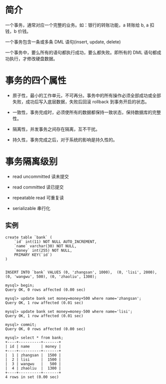 # 简介


一个事务，通常对应一个完整的业务。如：银行的转账功能，a 转账给 b, a 扣钱，b 价钱。

一个事务包含一条或多条 DML 语句(insert, update, delete)

一个事务中，要么所有的语句都执行成功，要么都失败。即所有的 DML 语句都成功执行，才修改硬盘数据。



# 事务的四个属性

- 原子性，最小的工作单元，不可再分。事务中的所有操作必须全部成功或全部失败，成功后写入底层数据，失败后回滚 rollback 到事务开启的状态。

- 一致性，事务完成时，必须使所有的数据都保持一致状态，保持数据库的完整性。

- 隔离性，并发事务之间存在隔离，互不干扰。

- 持久性，事务完成之后，对于系统的影响是持久性的。




# 事务隔离级别

- read uncommitted 读未提交

- read committed 读已提交

- repeatable read 可重复读

- serializable 串行化



## 实例

```
create table `bank` (
	`id` int(11) NOT NULL AUTO_INCREMENT,
	`name` varchar(30) NOT NULL,
	`money` int(255) NOT NULL,
	PRIMARY KEY(`id`)
)


INSERT INTO `bank` VALUES (0, 'zhangsan', 1000),  (0, 'lisi', 2000), (0, 'wangwu', 500), (0, 'zhaoliu', 1300);

mysql> begin;
Query OK, 0 rows affected (0.00 sec)

mysql> update bank set money=money+500 where name='zhangsan';
Query OK, 1 row affected (0.01 sec)

mysql> update bank set money=money-500 where name='lisi';
Query OK, 1 row affected (0.01 sec)

mysql> commit;
Query OK, 0 rows affected (0.00 sec)

mysql> select * from bank;
+----+----------+-------+
| id | name     | money |
+----+----------+-------+
|  1 | zhangsan |  1500 |
|  2 | lisi     |  1500 |
|  3 | wangwu   |   500 |
|  4 | zhaoliu  |  1300 |
+----+----------+-------+
4 rows in set (0.00 sec)
```

